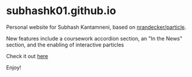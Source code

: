 # subhashk01.github.io
Personal website for Subhash Kantamneni, based on [nrandecker/particle](https://github.com/nrandecker/particle).

New features include a coursework accordion section, an "In the News" section, and the enabling of interactive particles

Check it out [here](https://subhashk.com)

Enjoy!
